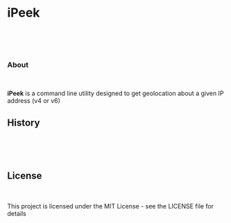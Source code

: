 # iPeek
</br>
</br>
</br>

### About 
</br>

__iPeek__ is a command line utility designed to get geolocation about a given IP address (v4 or v6)


## History
</br>

</br>
</br>


## License
</br>

This project is licensed under the MIT License - see the LICENSE file for details